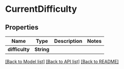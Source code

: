 # CurrentDifficulty

## Properties

Name | Type | Description | Notes
------------ | ------------- | ------------- | -------------
**difficulty** | **String** |  | 

[[Back to Model list]](../README.md#documentation-for-models) [[Back to API list]](../README.md#documentation-for-api-endpoints) [[Back to README]](../README.md)


